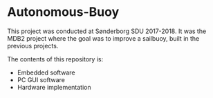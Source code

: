 # Autonomous-Buoy
This project was conducted at Sønderborg SDU 2017-2018.
It was the MDB2 project where the goal was to improve a sailbuoy, built in the previous projects.

The contents of this repository is:
- Embedded software
- PC GUI software
- Hardware implementation
